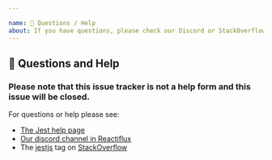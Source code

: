 ```yaml
---

name: 💬 Questions / Help
about: If you have questions, please check our Discord or StackOverflow
---
```


## 💬 Questions and Help

### Please note that this issue tracker is not a help form and this issue will be closed.

For questions or help please see:

- [The Jest help page](https://facebook.github.io/jest/en/help.html)
- [Our discord channel in Reactiflux](https://discord.gg/MWRhKCj)
- The [jestjs](https://stackoverflow.com/questions/tagged/jestjs) tag on [StackOverflow](https://stackoverflow.com/questions/ask)
